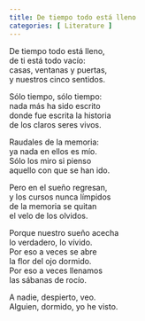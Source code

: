 ```yaml
---
title: De tiempo todo está lleno
categories: [ Literature ]
---
```


De tiempo todo está lleno,<br>
de ti está todo vacío:<br>
casas, ventanas y puertas,<br>
y nuestros cinco sentidos.<br>

Sólo tiempo, sólo tiempo:<br>
nada más ha sido escrito<br>
donde fue escrita la historia<br>
de los claros seres vivos.<br>

Raudales de la memoria:<br>
ya nada en ellos es mío.<br>
Sólo los miro si pienso<br>
aquello con que se han ido.<br>

Pero en el sueño regresan,<br>
y los cursos nunca límpidos<br>
de la memoria se quitan<br>
el velo de los olvidos.<br>

Porque nuestro sueño acecha<br>
lo verdadero, lo vívido.<br>
Por eso a veces se abre<br>
la flor del ojo dormido.<br>
Por eso a veces llenamos<br>
las sábanas de rocío.<br>

A nadie, despierto, veo.<br>
Alguien, dormido, yo he visto.

